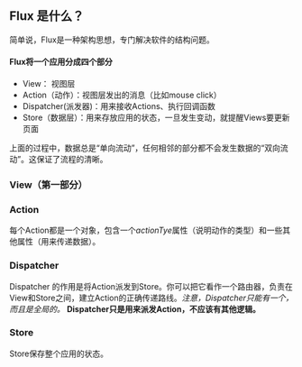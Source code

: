 ## Flux 是什么？
简单说，Flux是一种架构思想，专门解决软件的结构问题。

#### Flux将一个应用分成四个部分
* View： 视图层
* Action（动作）：视图层发出的消息（比如mouse click）
* Dispatcher(派发器)：用来接收Actions、执行回调函数
* Store（数据层）：用来存放应用的状态，一旦发生变动，就提醒Views要更新页面

上面的过程中，数据总是“单向流动”，任何相邻的部分都不会发生数据的“双向流动”。这保证了流程的清晰。

### View（第一部分）
### Action 
每个Action都是一个对象，包含一个*actionTye*属性（说明动作的类型）和一些其他属性（用来传递数据）。
### Dispatcher
Dispatcher 的作用是将Action派发到Store。你可以把它看作一个路由器，负责在View和Store之间，建立Action的正确传递路线。*注意，Dispatcher只能有一个，而且是全局的。*
**Dispatcher只是用来派发Action，不应该有其他逻辑。**

### Store
Store保存整个应用的状态。


